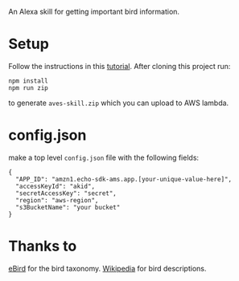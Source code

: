 An Alexa skill for getting important bird information.

# Setup
Follow the instructions in this [tutorial](https://developer.amazon.com/public/community/post/Tx3DVGG0K0TPUGQ/New-Alexa-Skills-Kit-Template:-Step-by-Step-Guide-to-Build-a-Fact-Skill).
After cloning this project run:
```
npm install
npm run zip
```
to generate `aves-skill.zip` which you can upload to AWS lambda.

# config.json
make a top level `config.json` file with the following fields:
```
{
  "APP_ID": "amzn1.echo-sdk-ams.app.[your-unique-value-here]",
  "accessKeyId": "akid",
  "secretAccessKey": "secret",
  "region": "aws-region",
  "s3BucketName": "your bucket"
}
```

# Thanks to
[eBird](http://ebird.org) for the bird taxonomy.
[Wikipedia](https://en.wikipedia.org/wiki/Bird) for bird descriptions.
